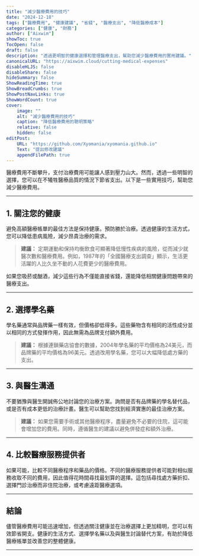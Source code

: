 ```yaml
---
title: "減少醫療費用的技巧"
date: "2024-12-18"
tags: ["醫療費用", "健康建議", "省錢", "醫療支出", "降低醫療成本"]
categories: ["健康", "財務"]
author: ["Aixwim"]
showToc: true
TocOpen: false
draft: false
description: "透過更明智的健康選擇和管理醫療支出，幫助您減少醫療費用的實用建議。"
canonicalURL: "https://aixwim.cloud/cutting-medical-expenses"
disableHLJS: false
disableShare: false
hideSummary: false
ShowReadingTime: true
ShowBreadCrumbs: true
ShowPostNavLinks: true
ShowWordCount: true
cover:
    image: ""
    alt: "減少醫療費用的技巧"
    caption: "降低醫療費用的聰明策略"
    relative: false
    hidden: false
editPost:
    URL: "https://github.com/Xyomania/xyomania.github.io"
    Text: "提出修改建議"
    appendFilePath: true
---
```


醫療費用不斷攀升，支付治療費用可能讓人感到壓力山大。然而，透過一些明智的選擇，您可以在不犧牲醫療品質的情況下節省支出。以下是一些實用技巧，幫助您減少醫療費用。

---

## 1. **關注您的健康**

避免高額醫療帳單的最佳方法是保持健康。預防勝於治療。透過健康的生活方式，您可以降低患病風險，減少昂貴治療的需求。

> **建議：** 定期運動和保持均衡飲食可顯著降低慢性疾病的風險，從而減少就醫次數和醫療費用。例如，1987年的「全國醫療支出調查」顯示，生活更活躍的人比久坐不動的人花費更少的醫療費用。

如果您吸菸或酗酒，減少這些行為不僅能直接省錢，還能降低相關健康問題帶來的醫療支出。

---

## 2. **選擇學名藥**

學名藥通常與品牌藥一樣有效，但價格卻低得多。這些藥物含有相同的活性成分並以相同的方式發揮作用，因此無需為品牌支付額外費用。

> **建議：** 根據連鎖藥店協會的數據，2004年學名藥的平均價格為24美元，而品牌藥的平均價格為96美元。透過改用學名藥，您可以大幅降低處方藥的支出。

---

## 3. **與醫生溝通**

不要猶豫與醫生開誠佈公地討論您的治療方案。詢問是否有品牌藥的學名替代品，或是否有成本更低的治療計畫。醫生可以幫助您找到經濟實惠的最佳治療方案。

> **建議：** 如果您需要手術或其他醫療程序，盡量避免不必要的住院，這可能會增加您的費用。同時，遵循醫生的建議以避免併發症和額外治療。

---

## 4. **比較醫療服務提供者**

如果可能，比較不同醫療程序和藥品的價格。不同的醫療服務提供者可能對相似服務收取不同的費用，因此值得花時間尋找最划算的選擇。這包括尋找處方藥折扣、選擇門診治療而非住院治療，或考慮遠距醫療選項。

---

## 結論

儘管醫療費用可能迅速增加，但透過關注健康並在治療選擇上更加精明，您可以有效節省開支。健康的生活方式、選擇學名藥以及與醫生討論替代方案，有助於降低醫療帳單並改善您的整體健康。

---
